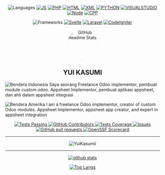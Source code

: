 <div align="center">

  ![Languages](https://img.shields.io/badge/Languages:-red?style=flat-square)
  [![JS][JavaScriptBadge]][JavaScriptHome]
  [![PHP][PhpBadge]][PhpHome]
  [![HTML][HtmlBadge]][HtmlHome]
  [![XML][XmlBadge]][XmlHome]
  [![PYTHON][PythonBadge]][PythonHome]
  [![VISUALSTUDIO][VisualStudioBadge]][VisualStudioHome]
  [![Node][NodejsBadge]][NodejsHome]
  [![CPP][CppBadge]][CppHome]
  

  ![Frameworks](https://img.shields.io/badge/Frameworks:-red?style=flat-square)
  [![Svelte][SvelteBadge]][SvelteHome]
  [![Laravel][LaravelBadge]][LaravelHome]
  [![CodeIgniter][CodeIgniterBadge]][CodeIgniterHome]
  
  

</div>
<p align="center">
 <p align="center">
  <img width="100px" src="https://avatars.githubusercontent.com/u/161570039?v=4" align="center" alt="GitHub Readme Stats" style="border-radius: 50%; filter: brightness(1.2);">
</p>

 <h2 align="center">YUI KASUMI</h2>

 <p align="left">
    <img src="https://upload.wikimedia.org/wikipedia/commons/thumb/9/9f/Flag_of_Indonesia.svg/20px-Flag_of_Indonesia.svg.png" alt="Bendera Indonesia"> Saya seorang Freelance Odoo implementor, pembuat module custom odoo. Appsheet Implementor, pembuat aplikasi appsheet, dan ahli dalam appsheet integrasi
</p>
<p align="left">
    <img src="https://upload.wikimedia.org/wikipedia/commons/thumb/a/a4/Flag_of_the_United_States.svg/20px-Flag_of_the_United_States.svg.png" alt="Bendera Amerika"> I am a freelance Odoo implementor, creator of custom Odoo modules. Appsheet Implementor, appsheet app creator, and expert in appsheet integration
</p>

  <p align="center">
    <a href="https://github.com/YuiKasumii/github-readme-stats/actions">
      <img alt="Tests Passing" src="https://github.com/anuraghazra/github-readme-stats/workflows/Test/badge.svg" />
    </a>
    <a href="https://github.com/YuiKasumii/github-readme-stats/graphs/contributors">
      <img alt="GitHub Contributors" src="https://img.shields.io/github/contributors/YuiKasumii/github-readme-stats" />
    </a>
    <a href="https://codecov.io/gh/YuiKasumii/github-readme-stats">
      <img alt="Tests Coverage" src="https://codecov.io/gh/YuiKasumii/github-readme-stats/branch/master/graph/badge.svg" />
    </a>
    <a href="https://github.com/YuiKasumii/github-readme-stats/issues">
      <img alt="Issues" src="https://img.shields.io/github/issues/YuiKasumii/github-readme-stats?color=0088ff" />
    </a>
    <a href="https://github.com/YuiKasumii/github-readme-stats/pulls">
      <img alt="GitHub pull requests" src="https://img.shields.io/github/issues-pr/YuiKasumii/github-readme-stats?color=0088ff" />
    </a>
    <a href="https://securityscorecards.dev/viewer/?uri=github.com/YuiKasumii/github-readme-stats">
      <img alt="OpenSSF Scorecard" src="https://api.securityscorecards.dev/projects/github.com/YuiKasumii/github-readme-stats/badge" />
    </a>
  </p>
</p>
<div align="center">
  
---

![YuiKasumii](https://count.getloli.com/get/@YuiKasumii?theme=rule34)

---


[![github stats](https://github-readme-stats.vercel.app/api?username=YuiKasumii&show_icons=true&theme=dracula&count_private=true)](https://github.com/anuraghazra/github-readme-stats)

[![Top Langs](https://github-readme-stats.vercel.app/api/top-langs/?username=YuiKasumii&langs_count=8&layout=compact&theme=dracula)](https://github.com/anuraghazra/github-readme-stats)

</div>

[CppBadge]: https://img.shields.io/badge/C++-3178C6?logo=cplusplus&style=flat-square&labelColor=000
[CppHome]: https://cplusplus.com
[JavaScriptBadge]: https://img.shields.io/badge/JavaScript-F7DF1E?logo=JavaScript&style=flat-square&labelColor=000
[JavaScriptHome]: https://tc39.es/ecma262
[NodejsBadge]: https://img.shields.io/badge/Node.js-339933?logo=Node.js&style=flat-square&labelColor=000
[NodejsHome]: https://nodejs.org
[PhpBadge]: https://img.shields.io/badge/PHP-777BB4?logo=php&style=flat-square&labelColor=000
[PhpHome]: https://www.php.net/
[HtmlBadge]: https://img.shields.io/badge/HTML-E34F26?logo=html5&style=flat-square&labelColor=000
[HtmlHome]: https://www.w3.org/html/
[XmlBadge]: https://img.shields.io/badge/XML-007396?logo=xml&style=flat-square&labelColor=000
[XmlHome]: https://www.w3.org/XML/
[PythonBadge]: https://img.shields.io/badge/Python-3776AB?logo=python&style=flat-square&labelColor=000
[PythonHome]: https://www.python.org/
[VisualStudioBadge]: https://img.shields.io/badge/Visual%20Studio-5C2D91?logo=visual-studio&style=flat-square&labelColor=000
[VisualStudioHome]: https://visualstudio.microsoft.com/
[SvelteBadge]: https://img.shields.io/badge/Svelte-FF3E00?logo=svelte&style=flat-square&labelColor=000
[SvelteHome]: https://svelte.dev/
[LaravelBadge]: https://img.shields.io/badge/Laravel-FF2D20?logo=laravel&style=flat-square&labelColor=000
[LaravelHome]: https://laravel.com/
[CodeIgniterBadge]: https://img.shields.io/badge/CodeIgniter-EF4223?logo=codeigniter&style=flat-square&labelColor=000
[CodeIgniterHome]: https://codeigniter.com/
